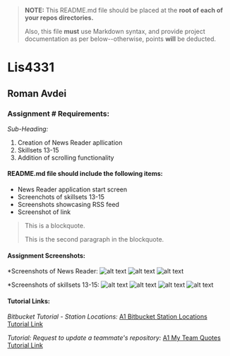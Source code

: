 > **NOTE:** This README.md file should be placed at the **root of each of your repos directories.**
>
>Also, this file **must** use Markdown syntax, and provide project documentation as per below--otherwise, points **will** be deducted.
>

# Lis4331

## Roman Avdei

### Assignment # Requirements:

*Sub-Heading:*

1. Creation of News Reader apllication
2. Skillsets 13-15
3. Addition of scrolling functionality

#### README.md file should include the following items:

* News Reader application start screen
* Screenchots of skillsets 13-15
* Screenshots showcasing RSS feed
* Screenshot of link 

> This is a blockquote.
> 
> This is the second paragraph in the blockquote.
>


#### Assignment Screenshots:


*Screenshots of News Reader:
![alt text](<Screenshot (153).png>)
![alt text](<Screenshot (154).png>)
![alt text](<Screenshot (155).png>)

*Screenshots of skillsets 13-15:
![alt text](<Screenshot (143).png>)
![alt text](<Screenshot (144).png>)
![alt text](<Screenshot (146).png>)
![alt text](<Screenshot (147).png>)
#### Tutorial Links:

*Bitbucket Tutorial - Station Locations:*
[A1 Bitbucket Station Locations Tutorial Link](https://bitbucket.org/username/bitbucketstationlocations/ "Bitbucket Station Locations")

*Tutorial: Request to update a teammate's repository:*
[A1 My Team Quotes Tutorial Link](https://bitbucket.org/username/myteamquotes/ "My Team Quotes Tutorial")
